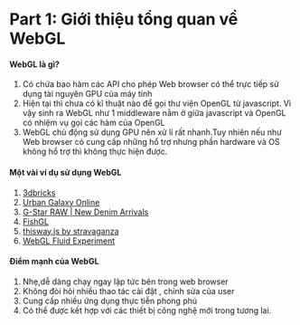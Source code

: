 #  Part 1: Giới thiệu tổng quan về WebGL

####   WebGL là gì?
1. Có chứa bao hàm các API cho phép Web browser có thể trực tiếp sử dụng tài nguyên GPU của máy tính
2. Hiện tại thì chưa có kĩ thuật nào để gọi thư viện OpenGL từ javascript. Vì vậy sinh ra WebGL như 1 middleware nằm ở giữa javascript và OpenGL có nhiệm vụ 
gọi các hàm của OpenGL
3. WebGL chủ động sử dụng GPU nên xử lí rất nhanh.Tuy nhiên nếu như Web browser có cung cấp những hổ trợ  nhưng phần hardware và OS không hổ trợ thì không thực hiện được.
#### Một vài ví dụ sử dụng WebGL  
1. <a href = "http://www.holoduke.nl/3dbricks/">3dbricks</a>
2. <a href = "http://www.urbangalaxyonline.com/">Urban Galaxy Online</a> 
3. <a href = "https://www.g-star.com/en_nl/newdenimarrivals">G-Star RAW | New Denim Arrivals</a> 
4. <a href = "http://www.fishgl.com/">FishGL</a> 
5. <a href = "http://kile.stravaganza.org/lab/thiswayjs/#">thisway.js by stravaganza</a> 
6. <a href = "http://haxiomic.github.io/projects/webgl-fluid-and-particles/?q=UltraLow">WebGL Fluid Experiment</a>  

#### Điểm mạnh của WebGL  
1.  Nhẹ,dễ dàng chạy ngay lập tức bên trong web browser
2.  Không đòi hỏi nhiều thao tác cài đặt , chỉnh sửa của user
3.  Cung cấp nhiều ứng dụng thực tiễn phong phú
4.  Có thể được kết hợp với các thiết bị công nghệ mới trong tương lai.

